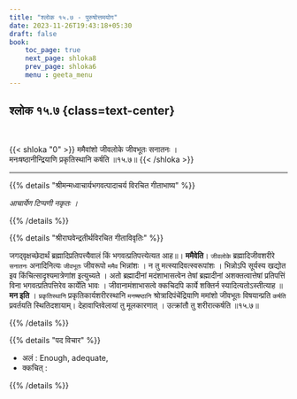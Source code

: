```yaml
---
title: "श्लोक १५.७ - पुरुषोत्तमयोग"
date: 2023-11-26T19:43:18+05:30
draft: false
book:
    toc_page: true
    next_page: shloka8
    prev_page: shloka6
    menu : geeta_menu
---
```




## श्लोक १५.७ {class=text-center}

<br/>

{{< shloka  "0"  >}}
ममैवांशो जीवलोके जीवभूतः सनातनः ।   
मनःषष्ठानीन्द्रियाणि प्रकृतिस्थानि कर्षति ॥१५.७॥
{{< /shloka >}}

---


{{% details "श्रीमन्मध्वाचार्यभगवत्पादाचर्य विरचित  गीताभाष्य" %}}

*आचार्येण टिप्पणी नकृतः ।*

{{% /details %}}



{{% details "श्रीराघवेन्द्रतीर्थविरचित गीताविवृतिः" %}}

जगद्‌वृक्षच्छेदार्थं ब्रह्मादिप्रतिपत्त्यैवालं किं 
भगवत्प्रतिपत्त्येत्यत आह॥। **ममैवेति**। `जीवलोके` 
ब्रह्मादिजीवशरीरे `सनातनः` अनादिनित्यः `जीवभूतः`
जीवरूपो `ममैव` भिन्नांशः । न तु 
मत्स्यादिवत्स्वरूपांशः । 
भिन्नोऽपि सूर्यस्य खद्योत इव किंचित्सादृश्यमात्रेणांश 
इत्युच्यते । अतो ब्रह्मादीनां
मदंशाभासत्वेन तेषां ब्रह्मादीनां अशक्तत्वात्तेषां 
प्रतिपत्तिं विना भगवत्प्रतिपत्तिरेव 
कार्येति भावः । जीवानामंशाभासत्वे क्कचिदपि कार्ये 
शक्तिर्न स्यादित्यतोऽस्तीत्याह 
॥ **मन इति** । `प्रकृतिस्थानि` प्रकृतिकार्यशरीरस्थानि 
`मनष्षष्ठानि` श्रोत्रादिपंचेंद्रियाणि ममांशो जीवभूतः 
विषयान्प्रति `कर्षति` प्रवर्तयति 
स्थितिदशायाम्‌। देहावाप्तिवेलायां तु मूलकारणात्‌ । 
उत्क्रांतौ तु शरीरात्कर्षति ॥१५.७॥

{{% /details %}}



{{% details "पद विचार" %}}

- अलं : Enough, adequate, 
- क्कचित् :

{{% /details %}}
